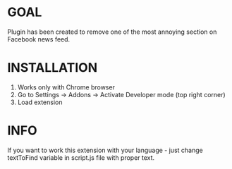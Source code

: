 # GOAL
Plugin has been created to remove one of the most annoying section on Facebook news feed.

# INSTALLATION
1. Works only with Chrome browser
2. Go to Settings -> Addons -> Activate Developer mode (top right corner)
3. Load extension

# INFO
If you want to work this extension with your language - just change textToFind variable in script.js file with proper text.
